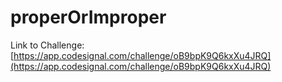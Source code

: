 # properOrImproper

Link to Challenge: [https://app.codesignal.com/challenge/oB9bpK9Q6kxXu4JRQ](https://app.codesignal.com/challenge/oB9bpK9Q6kxXu4JRQ)